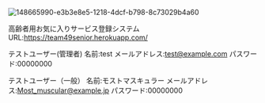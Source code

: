 
![148665990-e3b3e8e5-1218-4dcf-b798-8c73029b4a60](https://user-images.githubusercontent.com/86862665/149446093-c62da7d0-1ea5-4394-8299-c911dd604fe4.png)

高齢者用お気に入りサービス登録システム
URL:https://team49senior.herokuapp.com/

テストユーザー(管理者)
名前:test
メールアドレス:test@example.com
パスワード:00000000

テストユーザー（一般）
名前:モストマスキュラー
メールアドレス:Most_muscular@example.jp
パスワード:00000000
